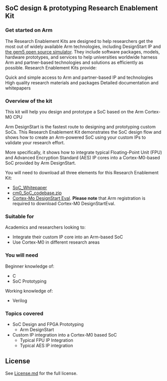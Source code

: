 ## SoC design &amp; prototyping Research Enablement Kit

### Get started on Arm
The Research Enablement Kits are designed to help researchers get the most out of widely available Arm technologies, including DesignStart IP and [the gem5 open source simulator](https://github.com/arm-university/arm-gem5-rsk). They include software packages, models, hardware prototypes, and services to help universities worldwide harness Arm and partner-based technologies and solutions as efficiently as possible. Research Enablement Kits provide:

Quick and simple access to Arm and partner-based IP and technologies
High quality research materials and packages
Detailed documentation and whitepapers

### Overview of the kit
This kit will help you design and prototype a SoC based on the Arm Cortex-M0 CPU

Arm DesignStart is the fastest route to designing and prototyping custom SoCs. This Research Enablement Kit demonstrates the SoC design flow and shows how to create an Arm-powered SoC using your custom IPs to validate your research effort.

More specifically, it shows how to integrate typical Floating-Point Unit (FPU) and Advanced Encryption Standard (AES) IP cores into a Cortex-M0-based SoC provided by Arm DesignStart.

You will need to download all three elements for this Research Enablement Kit:
- [SoC_Whitepaper](https://github.com/arm-university/SoC-design-and-prototyping-Research-Enablement-Kit-/blob/main/SoC%20Whitepaper.pdf)
- [cm0_SoC_codebase.zip](https://github.com/arm-university/SoC-design-and-prototyping-Research-Enablement-Kit-/blob/main/cm0_soc_code.zip)
- [Cortex-Mo DesignStart Eval](https://www.arm.com/resources/free-evaluation-arm-cpus). **Please note** that Arm registration is required to download Cortex-M0 DesignStartEval.

### Suitable for
Academics and researchers looking to:
- Integrate their custom IP core into an Arm-based SoC
- Use Cortex-M0 in different research areas

### You will need
Beginner knowledge of:
- C
- SoC Prototyping

Working knowledge of:
- Verilog

### Topics covered
- SoC Design and FPGA Prototyping
    - Arm DesignStart
- Custom IP integration into a Cortex-M0 based SoC
    - Typical FPU IP Integration
    - Typical AES IP integration

## License
See [License.md](https://github.com/arm-university/SoC-design-and-prototyping-Research-Enablement-Kit-/blob/main/License.md) for the full license.

